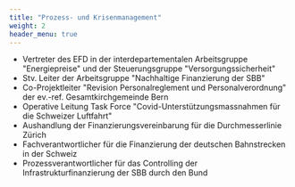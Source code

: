 ```yaml
---
title: "Prozess- und Krisenmanagement"
weight: 2
header_menu: true
---
```


* Vertreter des EFD in der interdepartementalen Arbeitsgruppe "Energiepreise" und der Steuerungsgruppe "Versorgungssicherheit"
* Stv. Leiter der Arbeitsgruppe "Nachhaltige Finanzierung der SBB"
* Co-Projektleiter "Revision Personalreglement und Personalverordnung" der ev.-ref. Gesamtkirchgemeinde Bern
* Operative Leitung Task Force "Covid-Unterstützungsmassnahmen für die Schweizer Luftfahrt"
* Aushandlung der Finanzierungsvereinbarung für die Durchmesserlinie Zürich
* Fachverantwortlicher für die Finanzierung der deutschen Bahnstrecken in der Schweiz
* Prozessverantwortlicher für das Controlling der Infrastrukturfinanzierung der SBB durch den Bund
